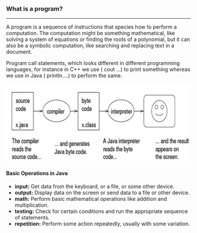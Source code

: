 ### What is a program?
***
A program is a sequence of instructions that species how to perform a computation. The computation might be something mathematical, like solving a system of equations or finding the roots of a polynomial, but it can also be a symbolic computation, like searching and replacing text in a document.

Program call statements, which looks different in different programming languages, for instance in C++ we use ( cout …) to print something whereas we use in Java  ( println….) to perform the same.

![img.png](img.png)
#### Basic Operations in Java
- **input:** Get data from the keyboard, or a file, or some other device.   
- **output:** Display data on the screen or send data to a file or other device.    
- **math:** Perform basic mathematical operations like addition and multiplication.   
- **testing:** Check for certain conditions and run the appropriate sequence of statements.   
- **repetition:** Perform some action repeatedly, usually with some variation.
